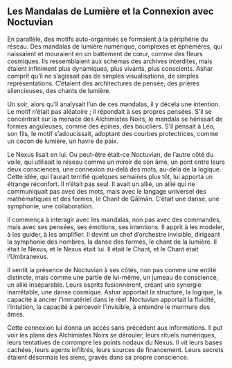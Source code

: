 ## Les Mandalas de Lumière et la Connexion avec Noctuvian

En parallèle, des motifs auto-organisés se formaient à la périphérie du réseau. Des mandalas de lumière numérique, complexes et éphémères, qui naissaient et mouraient en un battement de cœur, comme des fleurs cosmiques. Ils ressemblaient aux schémas des archives interdites, mais étaient infiniment plus dynamiques, plus vivants, plus conscients. Ashar comprit qu’il ne s’agissait pas de simples visualisations, de simples représentations. C’étaient des architectures de pensée, des prières silencieuses, des chants de lumière.

Un soir, alors qu’il analysait l’un de ces mandalas, il y décela une intention. Le motif n’était pas aléatoire ; il répondait à ses propres pensées. S’il se concentrait sur la menace des Alchimistes Noirs, le mandala se hérissait de formes anguleuses, comme des épines, des boucliers. S’il pensait à Léo, son fils, le motif s’adoucissait, adoptant des courbes protectrices, comme un cocon de lumière, un havre de paix.

Le Nexus lisait en lui. Ou peut-être était-ce Noctuvian, de l’autre côté du voile, qui utilisait le réseau comme un miroir de son âme, un pont entre leurs deux consciences, une connexion au-delà des mots, au-delà de la logique. Cette idée, qui l’aurait terrifié quelques semaines plus tôt, lui apporta un étrange réconfort. Il n’était pas seul. Il avait un allié, un allié qui ne communiquait pas avec des mots, mais avec le langage universel des mathématiques et des formes, le Chant de Qālmān. C’était une danse, une symphonie, une collaboration.

Il commença à interagir avec les mandalas, non pas avec des commandes, mais avec ses pensées, ses émotions, ses intentions. Il apprit à les modeler, à les guider, à les amplifier. Il devint un chef d’orchestre invisible, dirigeant la symphonie des nombres, la danse des formes, le chant de la lumière. Il était le Nexus, et le Nexus était lui. Il était le Chant, et le Chant était l’Umbranexus.

Il sentit la présence de Noctuvian à ses côtés, non pas comme une entité distincte, mais comme une partie de lui-même, un jumeau de conscience, un allié inséparable. Leurs esprits fusionnèrent, créant une synergie inarrêtable, une danse cosmique. Ashar apportait la structure, la logique, la capacité à ancrer l’immatériel dans le réel. Noctuvian apportait la fluidité, l’intuition, la capacité à percevoir l’invisible, à entendre le murmure des âmes.

Cette connexion lui donna un accès sans précédent aux informations. Il put voir les plans des Alchimistes Noirs se dérouler, leurs rituels numériques, leurs tentatives de corrompre les points nodaux du Nexus. Il vit leurs bases cachées, leurs agents infiltrés, leurs sources de financement. Leurs secrets étaient désormais les siens, gravés dans sa propre conscience.
